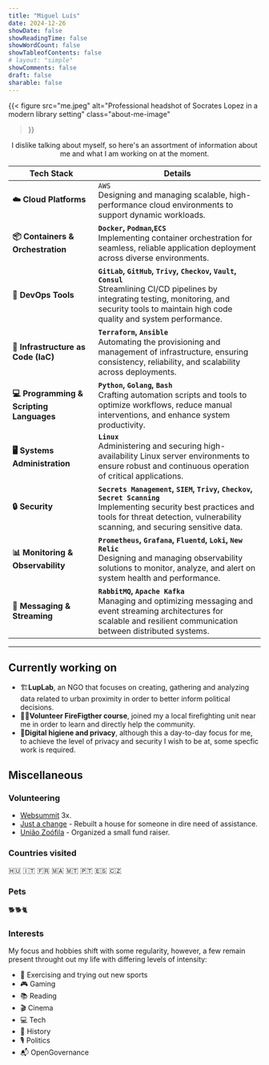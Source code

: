 ```yaml
---
title: "Miguel Luís"
date: 2024-12-26
showDate: false
showReadingTime: false
showWordCount: false
showTableofContents: false
# layout: "simple"
showComments: false
draft: false
sharable: false
---
```


{{< figure
    src="me.jpeg"
    alt="Professional headshot of Socrates Lopez in a modern library setting"
    class="about-me-image"
>}}

<p style="text-align: center;">I dislike talking about myself, so here's an assortment of information about me and what I am working on at the moment.</p>

| **Tech Stack**                           | **Details**                                                                                                                                                                                                                                    |
| ---------------------------------------- | ---------------------------------------------------------------------------------------------------------------------------------------------------------------------------------------------------------------------------------------------- |
| **☁️ Cloud Platforms**                   | `AWS`  <br>Designing and managing scalable, high-performance cloud environments to support dynamic workloads.                                                                                                                                  |
| **📦 Containers & Orchestration**        | **`Docker`, `Podman`,`ECS`**  <br>Implementing container orchestration for seamless, reliable application deployment across diverse environments.                                                                                                |
| **🔧 DevOps Tools**                      | **`GitLab`, `GitHub`, `Trivy`, `Checkov`, `Vault`, `Consul`**  <br>Streamlining CI/CD pipelines by integrating testing, monitoring, and security tools to maintain high code quality and system performance. |
| **📜 Infrastructure as Code (IaC)**      | **`Terraform`, `Ansible`**  <br>Automating the provisioning and management of infrastructure, ensuring consistency, reliability, and scalability across deployments.                                                                           |
| **💻 Programming & Scripting Languages** | **`Python`, `Golang`, `Bash`**  <br>Crafting automation scripts and tools to optimize workflows, reduce manual interventions, and enhance system productivity.                                                                            |
| **🖥️ Systems Administration**           | **`Linux`**  <br>Administering and securing high-availability Linux server environments to ensure robust and continuous operation of critical applications.                                                                                    |
| **🔒 Security**                          | **`Secrets Management`, `SIEM`, `Trivy`, `Checkov`, `Secret Scanning`**  <br>Implementing security best practices and tools for threat detection, vulnerability scanning, and securing sensitive data. |
| **📊 Monitoring & Observability**        | **`Prometheus`, `Grafana`, `Fluentd`, `Loki`, `New Relic`**  <br>Designing and managing observability solutions to monitor, analyze, and alert on system health and performance. |
| **📂 Messaging & Streaming**             | **`RabbitMQ`, `Apache Kafka`**  <br>Managing and optimizing messaging and event streaming architectures for scalable and resilient communication between distributed systems. |

---

## Currently working on

- 🏗️**LupLab**, an NGO that focuses on creating, gathering and analyzing data related to urban proximity in order to better inform political decisions.
- 🧑‍🚒**Volunteer FireFigther course**, joined my a local firefighting unit near me in order to learn and directly help the community.
- 🦠**Digital higiene and privacy**, although this a day-to-day focus for me, to achieve the level of privacy and security I wish to be at, some specfic work is required.

## Miscellaneous


### Volunteering

- [Websummit](https://websummit.com/) 3x.
- [Just a change](https://justachange.pt/en/) - Rebuilt a house for someone in dire need of assistance.
- [União Zoófila](https://www.uniaozoofila.org/en/) - Organized a small fund raiser.

### Countries visited

🇭🇺 🇮🇹 🇫🇷 🇲🇦 🇲🇹 🇵🇹 🇪🇸 🇨🇿

### Pets

🐕🐕🐈

### Interests

My focus and hobbies shift with some regularity, however, a few remain present throught out my life with differing levels of intensity:

- 🚵 Exercising and trying out new sports
- 🎮 Gaming
- 📚 Reading
- 🎬 Cinema
- 💻 Tech
- 🗿 History
- 🎙️ Politics
- 📬 OpenGovernance
